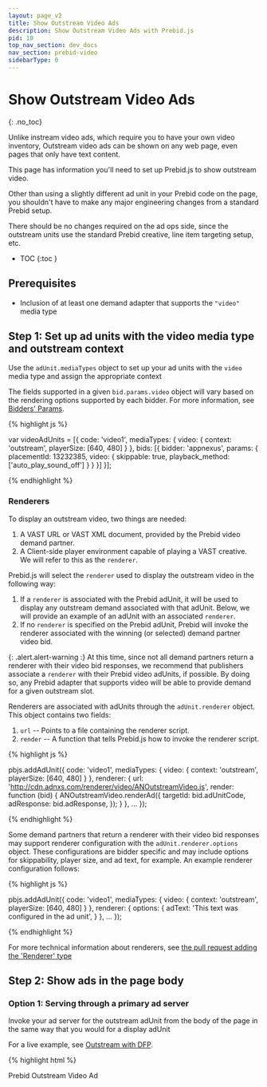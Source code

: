 ```yaml
---
layout: page_v2
title: Show Outstream Video Ads
description: Show Outstream Video Ads with Prebid.js
pid: 10
top_nav_section: dev_docs
nav_section: prebid-video
sidebarType: 0
---
```


<div class="bs-docs-section" markdown="1">

# Show Outstream Video Ads
{: .no_toc}

Unlike instream video ads, which require you to have your own video inventory, Outstream video ads can be shown on any web page, even pages that only have text content.

This page has information you'll need to set up Prebid.js to show outstream video.

Other than using a slightly different ad unit in your Prebid code on the page, you shouldn't have to make any major engineering changes from a standard Prebid setup.

There should be no changes required on the ad ops side, since the outstream units use the standard Prebid creative, line item targeting setup, etc.

* TOC
{:toc }

## Prerequisites

+ Inclusion of at least one demand adapter that supports the `"video"` media type

## Step 1: Set up ad units with the video media type and outstream context

Use the `adUnit.mediaTypes` object to set up your ad units with the `video` media type and assign the appropriate context

The fields supported in a given `bid.params.video` object will vary based on the rendering options supported by each bidder.  For more information, see [Bidders' Params]({{site.github.url}}/dev-docs/bidders.html).

{% highlight js %}

var videoAdUnits = [{
    code: 'video1',
    mediaTypes: {
        video: {
            context: 'outstream',
            playerSize: [640, 480]
        }
    },
    bids: [{
        bidder: 'appnexus',
        params: {
            placementId: 13232385,
            video: {
                skippable: true,
                playback_method: ['auto_play_sound_off']
            }
        }
    }]
}];

{% endhighlight %}

### Renderers

To display an outstream video, two things are needed:

1. A VAST URL or VAST XML document, provided by the Prebid video demand partner.
2. A Client-side player environment capable of playing a VAST creative.  We will refer to this as the `renderer`.

Prebid.js will select the `renderer` used to display the outstream video in the following way:

1. If a `renderer` is associated with the Prebid adUnit, it will be used to display any outstream demand associated with that adUnit.  Below, we will provide an example of an adUnit with an associated `renderer`.
2. If no `renderer` is specified on the Prebid adUnit, Prebid will invoke the renderer associated with the winning (or selected) demand partner video bid.

{: .alert.alert-warning :}
At this time, since not all demand partners return a renderer with their video bid responses, we recommend that publishers associate a `renderer` with their Prebid video adUnits, if possible.  By doing so, any Prebid adapter that supports video will be able to provide demand for a given outstream slot.

Renderers are associated with adUnits through the `adUnit.renderer` object.  This object contains two fields:

1. `url` -- Points to a file containing the renderer script.
2. `render` -- A function that tells Prebid.js how to invoke the renderer script.

{% highlight js %}

pbjs.addAdUnit({
    code: 'video1',
    mediaTypes: {
        video: {
            context: 'outstream',
            playerSize: [640, 480]
        }
    },
    renderer: {
        url: 'http://cdn.adnxs.com/renderer/video/ANOutstreamVideo.js',
        render: function (bid) {
            ANOutstreamVideo.renderAd({
                targetId: bid.adUnitCode,
                adResponse: bid.adResponse,
            });
        }
    },
    ...
});

{% endhighlight %}

Some demand partners that return a renderer with their video bid responses may support renderer configuration with the `adUnit.renderer.options` object. These configurations are bidder specific and may include options for skippability, player size, and ad text, for example. An example renderer configuration follows:

{% highlight js %}

pbjs.addAdUnit({
    code: 'video1',
    mediaTypes: {
        video: {
            context: 'outstream',
            playerSize: [640, 480]
        }
    },
    renderer: {
        options: {
            adText: 'This text was configured in the ad unit',
        }
    },
    ...
});

{% endhighlight %}

For more technical information about renderers, see [the pull request adding the 'Renderer' type](https://github.com/prebid/Prebid.js/pull/1082)

## Step 2: Show ads in the page body

### Option 1: Serving through a primary ad server

Invoke your ad server for the outstream adUnit from the body of the page in the same way that you would for a display adUnit

For a live example, see [Outstream with DFP]({{site.github.url}}/examples/video/outstream/outstream-dfp.html).

{% highlight html %}

<div id='video1'>
    <p>Prebid Outstream Video Ad</p>
    <script type='text/javascript'>
        googletag.cmd.push(function() {
            googletag.display('video1');
        });

    </script>
</div>

{% endhighlight %}

### Option 2: Serving without an ad server

Prebid can serve outstream demand directly without going through a primary ad server.

For a live example, see [Outstream without an Ad Server]({{site.github.url}}/examples/video/outstream/outstream-no-adserver.html).

In the Prebid.js event queue, you'll need to add a function that:

1. Adds your video ad units
2. Requests bids, adding a callback that:
    1. Selects the bid that will serve for the appropriate adUnit
    2. Renders the ad

{% highlight js %}

pbjs.que.push(function () {
    pbjs.addAdUnits(videoAdUnits);
    pbjs.requestBids({
        timeout: 3000,
        bidsBackHandler: function (bids) {
            var highestCpmBids = pbjs.getHighestCpmBids('video1');
            pbjs.renderAd(document, highestCpmBids[0].adId);
        }
    });
});

{% endhighlight %}

For more information, see the API documentation for:

+ [requestBids]({{site.github.url}}/dev-docs/publisher-api-reference.html#module_pbjs.requestBids)
+ [getHighestCpmBids]({{site.github.url}}/dev-docs/publisher-api-reference.html#module_pbjs.getHighestCpmBids)
+ [renderAd]({{site.github.url}}/dev-docs/publisher-api-reference.html#module_pbjs.renderAd)

## Working Examples

Below, find links to end-to-end "working examples" demonstrating Prebid Outstream:

+ [Outstream with DFP]({{site.github.url}}/examples/video/outstream/outstream-dfp.html)
+ [Outstream without an Ad Server]({{site.github.url}}/examples/video/outstream/outstream-no-adserver.html)
+ [Prebid Video Examples]({{site.github.url}}/examples/video)

</div>
